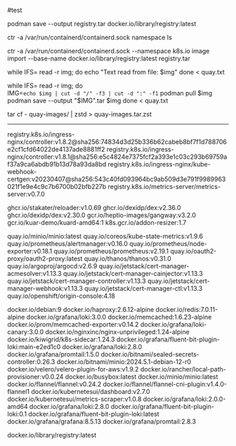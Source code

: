 #test


podman save --output registry.tar docker.io/library/registry:latest 

ctr -a /var/run/containerd/containerd.sock namespace ls

ctr -a /var/run/containerd/containerd.sock --namespace k8s.io image import --base-name docker.io/library/registry:latest registry.tar


while IFS= read -r img; do
    echo "Text read from file: $img"
done < quay.txt

while IFS= read -r img; do  
  IMG=`echo $img | cut -d "/" -f3 | cut -d ":" -f1`
  podman pull $img
  podman save --output "$IMG".tar $img
done < quay.txt

tar cf - quay-images/ | zstd > quay-images.tar.zst

----------------

registry.k8s.io/ingress-nginx/controller:v1.8.2@sha256:74834d3d25b336b62cabeb8bf7f1d788706e2cf1cfd64022de4137ade8881ff2
registry.k8s.io/ingress-nginx/controller:v1.8.1@sha256:e5c4824e7375fcf2a393e1c03c293b69759af37a9ca6abdb91b13d78a93da8bd
registry.k8s.io/ingress-nginx/kube-webhook-certgen:v20230407@sha256:543c40fd093964bc9ab509d3e791f9989963021f1e9e4c9c7b6700b02bfb227b
registry.k8s.io/metrics-server/metrics-server:v0.7.0

ghcr.io/stakater/reloader:v1.0.69
ghcr.io/dexidp/dex:v2.36.0
ghcr.io/dexidp/dex:v2.30.0
gcr.io/heptio-images/gangway:v3.2.0
gcr.io/kuar-demo/kuard-amd64:1
k8s.gcr.io/addon-resizer:1.7

quay.io/minio/minio:latest
quay.io/coreos/kube-state-metrics:v1.9.6
quay.io/prometheus/alertmanager:v0.16.0
quay.io/prometheus/node-exporter:v0.18.1
quay.io/prometheus/prometheus:v2.19.1
quay.io/oauth2-proxy/oauth2-proxy:latest
quay.io/thanos/thanos:v0.31.0
quay.io/argoproj/argocd:v2.6.9
quay.io/jetstack/cert-manager-acmesolver:v1.13.3
quay.io/jetstack/cert-manager-cainjector:v1.13.3
quay.io/jetstack/cert-manager-controller:v1.13.3
quay.io/jetstack/cert-manager-webhook:v1.13.3
quay.io/jetstack/cert-manager-ctl:v1.13.3
quay.io/openshift/origin-console:4.18

docker.io/debian:9
docker.io/haproxy:2.6.12-alpine
docker.io/redis:7.0.11-alpine
docker.io/grafana/loki:3.0.0
docker.io/memcached:1.6.23-alpine
docker.io/prom/memcached-exporter:v0.14.2
docker.io/grafana/loki-canary:3.0.0
docker.io/nginxinc/nginx-unprivileged:1.24-alpine
docker.io/kiwigrid/k8s-sidecar:1.24.3
docker.io/grafana/fluent-bit-plugin-loki:main-e2ed1c0
docker.io/grafana/loki:2.8.0       
docker.io/grafana/promtail:1.5.0
docker.io/bitnami/sealed-secrets-controller:0.26.3
docker.io/bitnami/minio:2024.5.1-debian-12-r0
docker.io/velero/velero-plugin-for-aws:v1.9.2
docker.io/rancher/local-path-provisioner:v0.0.24
docker.io/busybox:latest
docker.io/minio/minio:latest
docker.io/flannel/flannel:v0.24.2
docker.io/flannel/flannel-cni-plugin:v1.4.0-flannel1
docker.io/kubernetesui/dashboard:v2.7.0
docker.io/kubernetesui/metrics-scraper:v1.0.8
docker.io/grafana/loki:2.0.0-amd64
docker.io/grafana/loki:2.8.0
docker.io/grafana/fluent-bit-plugin-loki:0.1
docker.io/grafana/fluent-bit-plugin-loki:latest
docker.io/grafana/grafana:8.5.13
docker.io/grafana/promtail:2.8.3

docker.io/library/registry:latest
